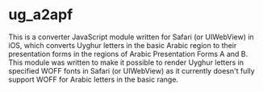 ug_a2apf
========

This is a converter JavaScript module written for Safari (or UIWebView) in iOS, which converts Uyghur letters in the basic Arabic region to their presentation forms in the regions of Arabic Presentation Forms A and B. This module was written to make it possible to render Uyghur letters in specified WOFF fonts in Safari (or UIWebView) as it currently doesn't fully support WOFF for Arabic letters in the basic range.
